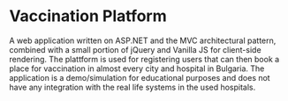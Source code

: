 # Vaccination Platform
A web application written on ASP.NET and the MVC architectural pattern, combined with a small portion of jQuery and Vanilla JS for client-side rendering. 
The plattform is used for registering users that can then book a place for vaccination in almost every city and hospital in Bulgaria.
The application is a demo/simulation for educational purposes and does not have any integration with the real life systems in the used hospitals.
